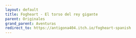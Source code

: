 ```yaml
---
layout: default
title: Fogheart - El torso del rey gigante
parent: Originales
grand_parent: Aventuras
redirect_to: https://antigona404.itch.io/fogheart-spanish
---
```

